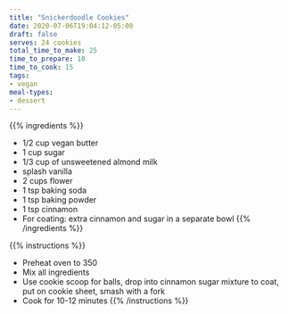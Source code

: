 ```yaml
---
title: "Snickerdoodle Cookies"
date: 2020-07-06T19:04:12-05:00
draft: false
serves: 24 cookies
total_time_to_make: 25
time_to_prepare: 10
time_to_cook: 15
tags:
- vegan
meal-types:
- dessert
---
```


{{% ingredients %}}
- 1/2 cup vegan butter
- 1 cup sugar
- 1/3 cup of unsweetened almond milk
- splash vanilla
- 2 cups flower
- 1 tsp baking soda
- 1 tsp baking powder
- 1 tsp cinnamon
- For coating: extra cinnamon and sugar in a separate bowl 
{{% /ingredients %}}

{{% instructions %}}
- Preheat oven to 350
- Mix all ingredients
- Use cookie scoop for balls, drop into cinnamon sugar mixture to coat, put on cookie sheet, smash with a fork
- Cook for 10-12 minutes
{{% /instructions %}}
